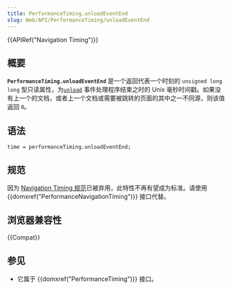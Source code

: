 ```yaml
---
title: PerformanceTiming.unloadEventEnd
slug: Web/API/PerformanceTiming/unloadEventEnd
---
```


{{APIRef("Navigation Timing")}}

## 概要

**`PerformanceTiming.unloadEventEnd`** 是一个返回代表一个时刻的 `unsigned long long` 型只读属性，为[`unload`](/zh-CN/docs/Web/API/Window/unload_event) 事件处理程序结束之时的 Unix 毫秒时间戳。如果没有上一个的文档，或者上一个文档或需要被跳转的页面的其中之一不同源，则该值返回 `0`。

## 语法

```plain
time = performanceTiming.unloadEventEnd;
```

## 规范

因为 [Navigation Timing 规范](https://w3c.github.io/navigation-timing/#obsolete)已被弃用，此特性不再有望成为标准。请使用 {{domxref("PerformanceNavigationTiming")}} 接口代替。

## 浏览器兼容性

{{Compat}}

## 参见

- 它属于 {{domxref("PerformanceTiming")}} 接口。

